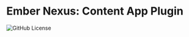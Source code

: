 # Ember Nexus: Content App Plugin

![GitHub License](https://img.shields.io/badge/license-Source%20First%20License%201.1-blue)
